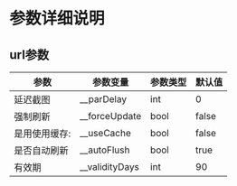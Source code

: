 # 参数详细说明


## url参数

|参数|参数变量|参数类型| 默认值 |
|---|-------|------|----|
|延迟截图      |__parDelay |int|  0|
| 强制刷新     |__forceUpdate |bool|  false|
| 是用使用缓存: |__useCache |bool | false|
| 是否自动刷新  |__autoFlush |bool | true|
| 有效期       |__validityDays |int | 90 |



